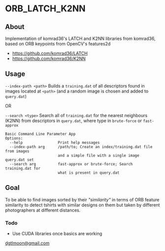 # ORB_LATCH_K2NN

## About 

Implementation of komrad36's LATCH and K2NN libraries from komrad36, based on ORB keypoints from OpenCV's features2d

- https://github.com/komrad36/LATCH
- https://github.com/komrad36/K2NN

## Usage

`--index-path <path>` Builds a `training.dat` of all descriptors found in images located at `<path>` (and a random image is chosen and added to `query.dat`)

OR

`--search <type>` Search all of `training.dat` for the nearest neighbours (K2NN) from descriptors in `query.dat`, where type in `brute-force` or `fast-approx`


```
Basic Command Line Parameter App
Options:
  --help                Print help messages
  --index-path arg      /path/to; Create an index/training.dat file from images
                        and a simple file with a single image query.dat set
  --search arg          fast-approx or brute-force; Search training.dat for 
                        what is present in query.dat
```

## Goal
  
To be able to find images sorted by their _"similarity"_ in terms of ORB feature similarity to detect tshirts with 
similar designs on them but taken by different photographers at different distances.

### Todo

- Use CUDA libraries once basics are working

dgtlmoon@gmail.com
